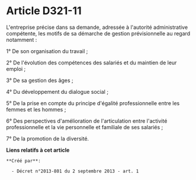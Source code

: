 # Article D321-11

L'entreprise précise dans sa demande, adressée à l'autorité administrative compétente, les motifs de sa démarche de gestion
prévisionnelle au regard notamment : 

1° De son organisation du travail ; 

2° De l'évolution des compétences des salariés et du maintien de leur emploi ; 

3° De sa gestion des âges ; 

4° Du développement du dialogue social ; 

5° De la prise en compte du principe d'égalité professionnelle entre les femmes et les hommes ; 

6° Des perspectives d'amélioration de l'articulation entre l'activité professionnelle et la vie personnelle et familiale de
ses salariés ; 

7° De la promotion de la diversité.

**Liens relatifs à cet article**

	**Créé par**:

	  - Décret n°2013-801 du 2 septembre 2013 - art. 1
